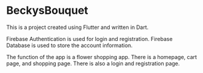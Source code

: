# BeckysBouquet

This is a project created using Flutter and written in Dart.

Firebase Authentication is used for login and registration.
Firebase Database is used to store the account information.

The function of the app is a flower shopping app.
There is a homepage, cart page, and shopping page. There is also a login and registration page.